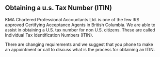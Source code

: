 ## Obtaining a u.s. Tax Number (ITIN)

KMA Chartered Professional Accountants Ltd. is one of the few IRS approved Certifying Acceptance Agents in British Columbia. We are able to assist in obtaining a U.S. tax number for non U.S. citizens. These are called Individual Tax Identification Numbers (ITIN).

There are changing requirements and we suggest that you phone to make an appointment or call to discuss what is the process for obtaining an ITIN.